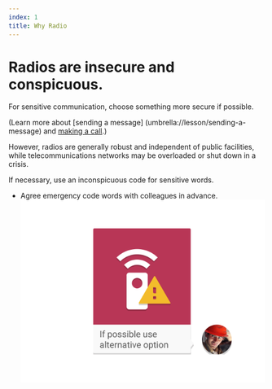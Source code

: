 ```yaml
---
index: 1
title: Why Radio
---
```

# Radios are insecure and conspicuous. 

For sensitive communication, choose something more secure if possible. 

(Learn more about [sending a message] (umbrella://lesson/sending-a-message) and
[making a call](umbrella://lesson/making-a-call).) 

However, radios are generally robust and independent of public facilities, while telecommunications networks may be overloaded or shut down in a crisis.

If necessary, use an inconspicuous code for sensitive words.

*	Agree emergency code words with colleagues in advance.
![image](radios.png)